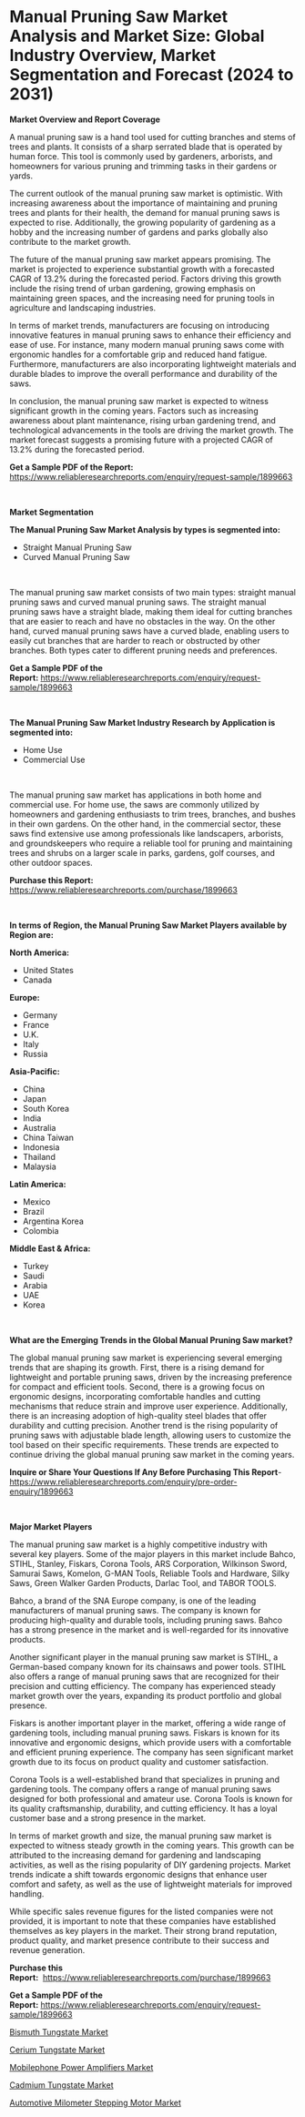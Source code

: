<p><h1>Manual Pruning Saw Market Analysis and Market Size: Global Industry Overview, Market Segmentation and Forecast (2024 to 2031)</h1></p><p><strong>Market Overview and Report Coverage</strong></p>
<p><p>A manual pruning saw is a hand tool used for cutting branches and stems of trees and plants. It consists of a sharp serrated blade that is operated by human force. This tool is commonly used by gardeners, arborists, and homeowners for various pruning and trimming tasks in their gardens or yards.</p><p>The current outlook of the manual pruning saw market is optimistic. With increasing awareness about the importance of maintaining and pruning trees and plants for their health, the demand for manual pruning saws is expected to rise. Additionally, the growing popularity of gardening as a hobby and the increasing number of gardens and parks globally also contribute to the market growth.</p><p>The future of the manual pruning saw market appears promising. The market is projected to experience substantial growth with a forecasted CAGR of 13.2% during the forecasted period. Factors driving this growth include the rising trend of urban gardening, growing emphasis on maintaining green spaces, and the increasing need for pruning tools in agriculture and landscaping industries.</p><p>In terms of market trends, manufacturers are focusing on introducing innovative features in manual pruning saws to enhance their efficiency and ease of use. For instance, many modern manual pruning saws come with ergonomic handles for a comfortable grip and reduced hand fatigue. Furthermore, manufacturers are also incorporating lightweight materials and durable blades to improve the overall performance and durability of the saws.</p><p>In conclusion, the manual pruning saw market is expected to witness significant growth in the coming years. Factors such as increasing awareness about plant maintenance, rising urban gardening trend, and technological advancements in the tools are driving the market growth. The market forecast suggests a promising future with a projected CAGR of 13.2% during the forecasted period.</p></p>
<p><strong>Get a Sample PDF of the Report:</strong> <a href="https://www.reliableresearchreports.com/enquiry/request-sample/1899663">https://www.reliableresearchreports.com/enquiry/request-sample/1899663</a></p>
<p>&nbsp;</p>
<p><strong>Market Segmentation</strong></p>
<p><strong>The Manual Pruning Saw Market Analysis by types is segmented into:</strong></p>
<p><ul><li>Straight Manual Pruning Saw</li><li>Curved Manual Pruning Saw</li></ul></p>
<p>&nbsp;</p>
<p><p>The manual pruning saw market consists of two main types: straight manual pruning saws and curved manual pruning saws. The straight manual pruning saws have a straight blade, making them ideal for cutting branches that are easier to reach and have no obstacles in the way. On the other hand, curved manual pruning saws have a curved blade, enabling users to easily cut branches that are harder to reach or obstructed by other branches. Both types cater to different pruning needs and preferences.</p></p>
<p><strong>Get a Sample PDF of the Report:</strong>&nbsp;<a href="https://www.reliableresearchreports.com/enquiry/request-sample/1899663">https://www.reliableresearchreports.com/enquiry/request-sample/1899663</a></p>
<p>&nbsp;</p>
<p><strong>The Manual Pruning Saw Market Industry Research by Application is segmented into:</strong></p>
<p><ul><li>Home Use</li><li>Commercial Use</li></ul></p>
<p>&nbsp;</p>
<p><p>The manual pruning saw market has applications in both home and commercial use. For home use, the saws are commonly utilized by homeowners and gardening enthusiasts to trim trees, branches, and bushes in their own gardens. On the other hand, in the commercial sector, these saws find extensive use among professionals like landscapers, arborists, and groundskeepers who require a reliable tool for pruning and maintaining trees and shrubs on a larger scale in parks, gardens, golf courses, and other outdoor spaces.</p></p>
<p><strong>Purchase this Report:</strong>&nbsp; <a href="https://www.reliableresearchreports.com/purchase/1899663">https://www.reliableresearchreports.com/purchase/1899663</a></p>
<p>&nbsp;</p>
<p><strong>In terms of Region, the Manual Pruning Saw Market Players available by Region are:</strong></p>
<p>
    <p> <strong> North America: </strong>
        <ul>
            <li>United States</li>
            <li>Canada</li>
        </ul>
        </p> 
    <p> <strong> Europe: </strong>
        <ul>
            <li>Germany</li>
            <li>France</li>
            <li>U.K.</li>
            <li>Italy</li>
            <li>Russia</li>
        </ul>
        </p> 
    <p> <strong> Asia-Pacific: </strong>
        <ul>
            <li>China</li>
            <li>Japan</li>
            <li>South Korea</li>
            <li>India</li>
            <li>Australia</li>
            <li>China Taiwan</li>
            <li>Indonesia</li>
            <li>Thailand</li>
            <li>Malaysia</li>
        </ul>
        </p> 
    <p> <strong> Latin America: </strong>
        <ul>
            <li>Mexico</li>
            <li>Brazil</li>
            <li>Argentina Korea</li>
            <li>Colombia</li>
        </ul>
        </p> 
    <p> <strong> Middle East & Africa: </strong>
        <ul>
            <li>Turkey</li>
            <li>Saudi</li>
            <li>Arabia</li>
            <li>UAE</li>
            <li>Korea</li>
        </ul>
    </p>
    </p>
<p>&nbsp;</p>
<p><strong>What are the Emerging Trends in the Global Manual Pruning Saw market?</strong></p>
<p><p>The global manual pruning saw market is experiencing several emerging trends that are shaping its growth. First, there is a rising demand for lightweight and portable pruning saws, driven by the increasing preference for compact and efficient tools. Second, there is a growing focus on ergonomic designs, incorporating comfortable handles and cutting mechanisms that reduce strain and improve user experience. Additionally, there is an increasing adoption of high-quality steel blades that offer durability and cutting precision. Another trend is the rising popularity of pruning saws with adjustable blade length, allowing users to customize the tool based on their specific requirements. These trends are expected to continue driving the global manual pruning saw market in the coming years.</p></p>
<p><strong>Inquire or Share Your Questions If Any Before Purchasing This Report</strong>- <a href="https://www.reliableresearchreports.com/enquiry/pre-order-enquiry/1899663">https://www.reliableresearchreports.com/enquiry/pre-order-enquiry/1899663</a></p>
<p>&nbsp;</p>
<p><strong>Major Market Players</strong></p>
<p><p>The manual pruning saw market is a highly competitive industry with several key players. Some of the major players in this market include Bahco, STIHL, Stanley, Fiskars, Corona Tools, ARS Corporation, Wilkinson Sword, Samurai Saws, Komelon, G-MAN Tools, Reliable Tools and Hardware, Silky Saws, Green Walker Garden Products, Darlac Tool, and TABOR TOOLS.</p><p>Bahco, a brand of the SNA Europe company, is one of the leading manufacturers of manual pruning saws. The company is known for producing high-quality and durable tools, including pruning saws. Bahco has a strong presence in the market and is well-regarded for its innovative products. </p><p>Another significant player in the manual pruning saw market is STIHL, a German-based company known for its chainsaws and power tools. STIHL also offers a range of manual pruning saws that are recognized for their precision and cutting efficiency. The company has experienced steady market growth over the years, expanding its product portfolio and global presence.</p><p>Fiskars is another important player in the market, offering a wide range of gardening tools, including manual pruning saws. Fiskars is known for its innovative and ergonomic designs, which provide users with a comfortable and efficient pruning experience. The company has seen significant market growth due to its focus on product quality and customer satisfaction.</p><p>Corona Tools is a well-established brand that specializes in pruning and gardening tools. The company offers a range of manual pruning saws designed for both professional and amateur use. Corona Tools is known for its quality craftsmanship, durability, and cutting efficiency. It has a loyal customer base and a strong presence in the market.</p><p>In terms of market growth and size, the manual pruning saw market is expected to witness steady growth in the coming years. This growth can be attributed to the increasing demand for gardening and landscaping activities, as well as the rising popularity of DIY gardening projects. Market trends indicate a shift towards ergonomic designs that enhance user comfort and safety, as well as the use of lightweight materials for improved handling.</p><p>While specific sales revenue figures for the listed companies were not provided, it is important to note that these companies have established themselves as key players in the market. Their strong brand reputation, product quality, and market presence contribute to their success and revenue generation.</p></p>
<p><strong>Purchase this Report:</strong>&nbsp;&nbsp;<a href="https://www.reliableresearchreports.com/purchase/1899663">https://www.reliableresearchreports.com/purchase/1899663</a></p>
<p></p>
<p><strong>Get a Sample PDF of the Report:</strong>&nbsp;<a href="https://www.reliableresearchreports.com/enquiry/request-sample/1899663">https://www.reliableresearchreports.com/enquiry/request-sample/1899663</a></p>
<p><p><a href="https://medium.com/@reganklocko456458/bismuth-tungstate-market-research-report-its-history-and-forecast-2023-to-2030-3685c960a869">Bismuth Tungstate Market</a></p><p><a href="https://medium.com/@reganklocko456458/cerium-tungstate-market-insight-market-trends-growth-forecasted-from-2023-to-2030-746a4855aaad">Cerium Tungstate Market</a></p><p><a href="https://issuu.com/reportprime-2/docs/mobilephone-power-amplifiers-market-size-2030.pptx">Mobilephone Power Amplifiers Market</a></p><p><a href="https://medium.com/@reganklocko456458/cadmium-tungstate-market-the-key-to-successful-business-strategy-forecast-till-2030-e5e52a7fc00f">Cadmium Tungstate Market</a></p><p><a href="https://issuu.com/reportprime-2/docs/automotive-milometer-stepping-motor-market-size-20">Automotive Milometer Stepping Motor Market</a></p></p>
